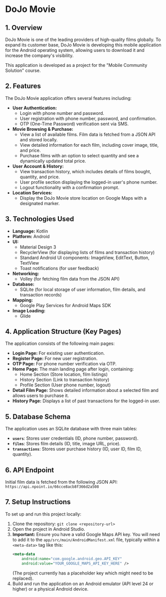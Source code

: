 # DoJo Movie

## 1. Overview
DoJo Movie is one of the leading providers of high-quality films globally. To expand its customer base, DoJo Movie is developing this mobile application for the Android operating system, allowing users to download it and increase the company's visibility.

This application is developed as a project for the "Mobile Community Solution" course.

## 2. Features
The DoJo Movie application offers several features including:

*   **User Authentication:**
    *   Login with phone number and password.
    *   User registration with phone number, password, and confirmation.
    *   OTP (One-Time Password) verification sent via SMS.
*   **Movie Browsing & Purchase:**
    *   View a list of available films. Film data is fetched from a JSON API and stored locally.
    *   View detailed information for each film, including cover image, title, and price.
    *   Purchase films with an option to select quantity and see a dynamically updated total price.
*   **User Account & History:**
    *   View transaction history, which includes details of films bought, quantity, and price.
    *   User profile section displaying the logged-in user's phone number.
    *   Logout functionality with a confirmation prompt.
*   **Location Services:**
    *   Display the DoJo Movie store location on Google Maps with a designated marker.

## 3. Technologies Used
*   **Language:** Kotlin
*   **Platform:** Android
*   **UI:**
    *   Material Design 3
    *   RecyclerView (for displaying lists of films and transaction history)
    *   Standard Android UI components: ImageView, EditText, Button, TextView
    *   Toast notifications (for user feedback)
*   **Networking:**
    *   Volley (for fetching film data from the JSON API)
*   **Database:**
    *   SQLite (for local storage of user information, film details, and transaction records)
*   **Mapping:**
    *   Google Play Services for Android Maps SDK
*   **Image Loading:**
    *   Glide

## 4. Application Structure (Key Pages)
The application consists of the following main pages:
*   **Login Page:** For existing user authentication.
*   **Register Page:** For new user registration.
*   **OTP Page:** For phone number verification via OTP.
*   **Home Page:** The main landing page after login, containing:
    *   Home Section (Store location, film listings)
    *   History Section (Link to transaction history)
    *   Profile Section (User phone number, logout)
*   **Detail Film Page:** Shows detailed information about a selected film and allows users to purchase it.
*   **History Page:** Displays a list of past transactions for the logged-in user.

## 5. Database Schema
The application uses an SQLite database with three main tables:
*   **`users`**: Stores user credentials (ID, phone number, password).
*   **`films`**: Stores film details (ID, title, image URL, price).
*   **`transactions`**: Stores user purchase history (ID, user ID, film ID, quantity).

## 6. API Endpoint
Initial film data is fetched from the following JSON API:
`https://api.npoint.io/66cce8acb8f366d2a508`

## 7. Setup Instructions
To set up and run this project locally:
1.  Clone the repository: `git clone <repository-url>`
2.  Open the project in Android Studio.
3.  **Important:** Ensure you have a valid Google Maps API key. You will need to add it to the `app/src/main/AndroidManifest.xml` file, typically within a `<meta-data>` tag like this:
    ```xml
    <meta-data
        android:name="com.google.android.geo.API_KEY"
        android:value="YOUR_GOOGLE_MAPS_API_KEY_HERE" />
    ```
    (The project currently has a placeholder key which might need to be replaced).
4.  Build and run the application on an Android emulator (API level 24 or higher) or a physical Android device.
